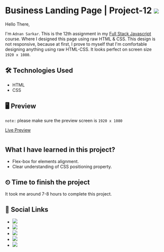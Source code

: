 # Business Landing Page | Project-12 ![](https://img.shields.io/badge/Technologies-HTML--CSS-orange)

Hello There,

I'm `Adnan Sarkar`. This is the 12th assignment in my [Full Stack Javascript](https://ineuron.ai/course/Full-Stack-Javascript-Web-Developer) course. Where I designed this page using raw HTML & CSS. This design is not responsive, because at first, I prove to myself that I'm comfortable designing anything using raw HTML-CSS. It looks perfect on screen size `1920 x 1080`.

## 🛠 Technologies Used
- HTML
- CSS

## 🖥 Preview
`note:` please make sure the preview screen is `1920 x 1080`

[Live Preview]()

![]()

##  What I have learned in this project?
- Flex-box for elements alignment.
- Clear understanding of CSS positioning property.

## ⏲ Time to finish the project
It took me around 7-8 hours to complete this project.

## 📢 Social Links
- [![](https://img.shields.io/badge/Twitter-1DA1F2?style=for-the-badge&logo=twitter&logoColor=white)](https://twitter.com/AdnanSarkar14)
- [![](https://img.shields.io/badge/LinkedIn-0077B5?style=for-the-badge&logo=linkedin&logoColor=white)](https://www.linkedin.com/in/adnan-sarkar-8b54341a0/)
- [![](https://img.shields.io/badge/Facebook-1877F2?style=for-the-badge&logo=facebook&logoColor=white)](https://www.facebook.com/adnansarkaraduvai/)
- [![](https://img.shields.io/badge/Hashnode-2962FF?style=for-the-badge&logo=hashnode&logoColor=white)](https://adnansarkar.hashnode.dev/)
- [![](	https://img.shields.io/badge/Instagram-E4405F?style=for-the-badge&logo=instagram&logoColor=white)](https://www.instagram.com/_a_d_u_v_a_i_/)
